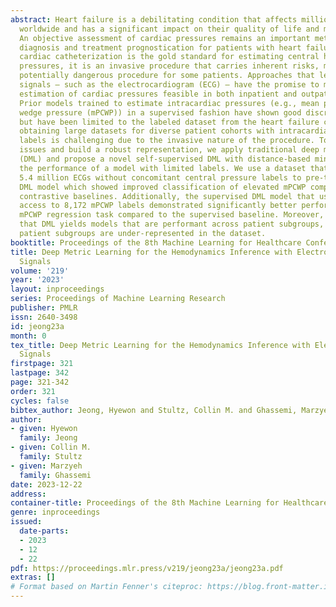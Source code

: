```yaml
---
abstract: Heart failure is a debilitating condition that affects millions of people
  worldwide and has a significant impact on their quality of life and mortality rates.
  An objective assessment of cardiac pressures remains an important method for the
  diagnosis and treatment prognostication for patients with heart failure. Although
  cardiac catheterization is the gold standard for estimating central hemodynamic
  pressures, it is an invasive procedure that carries inherent risks, making it a
  potentially dangerous procedure for some patients. Approaches that leverage non-invasive
  signals – such as the electrocardiogram (ECG) – have the promise to make the routine
  estimation of cardiac pressures feasible in both inpatient and outpatient settings.
  Prior models trained to estimate intracardiac pressures (e.g., mean pulmonary capillary
  wedge pressure (mPCWP)) in a supervised fashion have shown good discriminatory ability
  but have been limited to the labeled dataset from the heart failure cohort. Furthermore,
  obtaining large datasets for diverse patient cohorts with intracardiac pressure
  labels is challenging due to the invasive nature of the procedure. To address these
  issues and build a robust representation, we apply traditional deep metric learning
  (DML) and propose a novel self-supervised DML with distance-based mining that improves
  the performance of a model with limited labels. We use a dataset that contains over
  5.4 million ECGs without concomitant central pressure labels to pre-train a self-supervised
  DML model which showed improved classification of elevated mPCWP compared to self-supervised
  contrastive baselines. Additionally, the supervised DML model that uses ECGs with
  access to 8,172 mPCWP labels demonstrated significantly better performance on the
  mPCWP regression task compared to the supervised baseline. Moreover, our data suggest
  that DML yields models that are performant across patient subgroups, even when some
  patient subgroups are under-represented in the dataset.
booktitle: Proceedings of the 8th Machine Learning for Healthcare Conference
title: Deep Metric Learning for the Hemodynamics Inference with Electrocardiogram
  Signals
volume: '219'
year: '2023'
layout: inproceedings
series: Proceedings of Machine Learning Research
publisher: PMLR
issn: 2640-3498
id: jeong23a
month: 0
tex_title: Deep Metric Learning for the Hemodynamics Inference with Electrocardiogram
  Signals
firstpage: 321
lastpage: 342
page: 321-342
order: 321
cycles: false
bibtex_author: Jeong, Hyewon and Stultz, Collin M. and Ghassemi, Marzyeh
author:
- given: Hyewon
  family: Jeong
- given: Collin M.
  family: Stultz
- given: Marzyeh
  family: Ghassemi
date: 2023-12-22
address:
container-title: Proceedings of the 8th Machine Learning for Healthcare Conference
genre: inproceedings
issued:
  date-parts:
  - 2023
  - 12
  - 22
pdf: https://proceedings.mlr.press/v219/jeong23a/jeong23a.pdf
extras: []
# Format based on Martin Fenner's citeproc: https://blog.front-matter.io/posts/citeproc-yaml-for-bibliographies/
---
```

